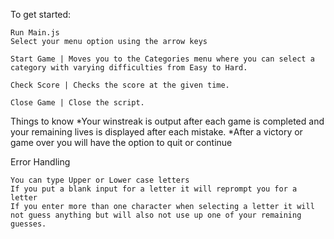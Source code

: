 

To get started:

    Run Main.js
    Select your menu option using the arrow keys

    Start Game | Moves you to the Categories menu where you can select a category with varying difficulties from Easy to Hard.

    Check Score | Checks the score at the given time.

    Close Game | Close the script.

Things to know *Your winstreak is output after each game is completed and your remaining lives is displayed after each mistake. *After a victory or game over you will have the option to quit or continue

Error Handling

    You can type Upper or Lower case letters
    If you put a blank input for a letter it will reprompt you for a letter
    If you enter more than one character when selecting a letter it will not guess anything but will also not use up one of your remaining guesses.

